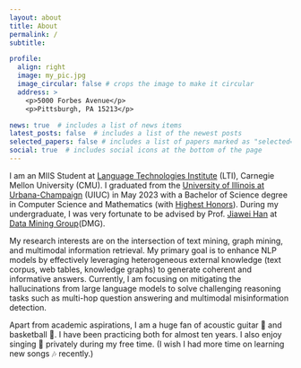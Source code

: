 ```yaml
---
layout: about
title: About
permalink: /
subtitle: 

profile:
  align: right
  image: my_pic.jpg
  image_circular: false # crops the image to make it circular
  address: >
    <p>5000 Forbes Avenue</p>
    <p>Pittsburgh, PA 15213</p>

news: true  # includes a list of news items
latest_posts: false  # includes a list of the newest posts
selected_papers: false # includes a list of papers marked as "selected={true}"
social: true  # includes social icons at the bottom of the page
---
```


I am an MIIS Student at [Language Technologies Institute](https://lti.cs.cmu.edu/) (LTI), Carnegie Mellon University (CMU). I graduated from the [University of Illinois at Urbana-Champaign](https://illinois.edu/) (UIUC) in May 2023 with a Bachelor of Science degree in Computer Science and Mathematics (with [Highest Honors](https://cs.illinois.edu/about/awards/undergraduate-scholarships-awards/bronze-tablet-award)). During my undergraduate, I was very fortunate to be advised by Prof. [Jiawei Han](http://hanj.cs.illinois.edu/) at [Data Mining Group](http://dm1.cs.uiuc.edu/)(DMG). 

My research interests are on the intersection of text mining, graph mining, and multimodal information retrieval. My primary goal is to enhance NLP models by effectively leveraging heterogeneous external knowledge (text corpus, web tables, knowledge graphs) to generate coherent and informative answers. Currently, I am focusing on mitigating the hallucinations from large language models to solve challenging reasoning tasks such as multi-hop question answering and multimodal misinformation detection. 

Apart from academic aspirations, I am a huge fan of acoustic guitar 🎸 and basketball 🏀. I have been practicing both for almost ten years. I also enjoy singing 🎤 privately during my free time. (I wish I had more time on learning new songs 🎶 recently.) 

